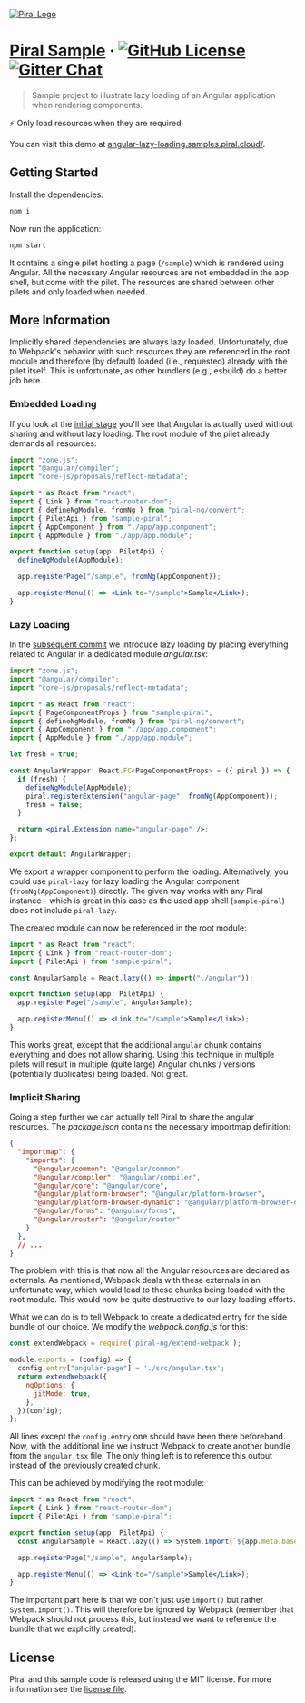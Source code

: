 [![Piral Logo](https://github.com/smapiot/piral/raw/develop/docs/assets/logo.png)](https://piral.io)

# [Piral Sample](https://piral.io) &middot; [![GitHub License](https://img.shields.io/badge/license-MIT-blue.svg)](https://github.com/smapiot/piral/blob/main/LICENSE) [![Gitter Chat](https://badges.gitter.im/gitterHQ/gitter.png)](https://gitter.im/piral-io/community)

> Sample project to illustrate lazy loading of an Angular application when rendering components.

:zap: Only load resources when they are required.

You can visit this demo at [angular-lazy-loading.samples.piral.cloud/](https://angular-lazy-loading.samples.piral.cloud/).

## Getting Started

Install the dependencies:

```sh
npm i
```

Now run the application:

```sh
npm start
```

It contains a single pilet hosting a page (`/sample`) which is rendered using Angular. All the necessary Angular resources are not embedded in the app shell, but come with the pilet. The resources are shared between other pilets and only loaded when needed.

## More Information

Implicitly shared dependencies are always lazy loaded. Unfortunately, due to Webpack's behavior with such resources they are referenced in the root module and therefore (by default) loaded (i.e., requested) already with the pilet itself. This is unfortunate, as other bundlers (e.g., esbuild) do a better job here.

### Embedded Loading

If you look at the [initial stage](https://github.com/piral-samples/angular-lazy-loading/tree/38812b073d227cdb21341fa242eb832071e7ecf7) you'll see that Angular is actually used without sharing and without lazy loading. The root module of the pilet already demands all resources:

```jsx
import "zone.js";
import "@angular/compiler";
import "core-js/proposals/reflect-metadata";

import * as React from "react";
import { Link } from "react-router-dom";
import { defineNgModule, fromNg } from "piral-ng/convert";
import { PiletApi } from "sample-piral";
import { AppComponent } from "./app/app.component";
import { AppModule } from "./app/app.module";

export function setup(app: PiletApi) {
  defineNgModule(AppModule);

  app.registerPage("/sample", fromNg(AppComponent));

  app.registerMenu(() => <Link to="/sample">Sample</Link>);
}
```

### Lazy Loading

In the [subsequent commit](https://github.com/piral-samples/angular-lazy-loading/tree/dd9bcf886230868949c2013948417fd74f82a9d8) we introduce lazy loading by placing everything related to Angular in a dedicated module *angular.tsx*:

```jsx
import "zone.js";
import "@angular/compiler";
import "core-js/proposals/reflect-metadata";

import * as React from "react";
import { PageComponentProps } from "sample-piral";
import { defineNgModule, fromNg } from "piral-ng/convert";
import { AppComponent } from "./app/app.component";
import { AppModule } from "./app/app.module";

let fresh = true;

const AngularWrapper: React.FC<PageComponentProps> = ({ piral }) => {
  if (fresh) {
    defineNgModule(AppModule);
    piral.registerExtension("angular-page", fromNg(AppComponent));
    fresh = false;
  }

  return <piral.Extension name="angular-page" />;
};

export default AngularWrapper;
```

We export a wrapper component to perform the loading. Alternatively, you could use `piral-lazy` for lazy loading the Angular component (`fromNg(AppComponent)`) directly. The given way works with any Piral instance - which is great in this case as the used app shell (`sample-piral`) does not include `piral-lazy`.

The created module can now be referenced in the root module:

```jsx
import * as React from "react";
import { Link } from "react-router-dom";
import { PiletApi } from "sample-piral";

const AngularSample = React.lazy(() => import("./angular"));

export function setup(app: PiletApi) {
  app.registerPage("/sample", AngularSample);

  app.registerMenu(() => <Link to="/sample">Sample</Link>);
}
```

This works great, except that the additional `angular` chunk contains everything and does not allow sharing. Using this technique in multiple pilets will result in multiple (quite large) Angular chunks / versions (potentially duplicates) being loaded. Not great.

### Implicit Sharing

Going a step further we can actually tell Piral to share the angular resources. The *package.json* contains the necessary importmap definition:

```json
{
  "importmap": {
    "imports": {
      "@angular/common": "@angular/common",
      "@angular/compiler": "@angular/compiler",
      "@angular/core": "@angular/core",
      "@angular/platform-browser": "@angular/platform-browser",
      "@angular/platform-browser-dynamic": "@angular/platform-browser-dynamic",
      "@angular/forms": "@angular/forms",
      "@angular/router": "@angular/router"
    }
  },
  // ...
}
```

The problem with this is that now all the Angular resources are declared as externals. As mentioned, Webpack deals with these externals in an unfortunate way, which would lead to these chunks being loaded with the root module. This would now be quite destructive to our lazy loading efforts.

What we can do is to tell Webpack to create a dedicated entry for the side bundle of our choice. We modify the *webpack.config.js* for this:

```js
const extendWebpack = require('piral-ng/extend-webpack');

module.exports = (config) => {
  config.entry["angular-page"] = './src/angular.tsx';
  return extendWebpack({
    ngOptions: {
      jitMode: true,
    },
  })(config);
};
```

All lines except the `config.entry` one should have been there beforehand. Now, with the additional line we instruct Webpack to create another bundle from the `angular.tsx` file. The only thing left is to reference this output instead of the previously created chunk.

This can be achieved by modifying the root module:

```jsx
import * as React from "react";
import { Link } from "react-router-dom";
import { PiletApi } from "sample-piral";

export function setup(app: PiletApi) {
  const AngularSample = React.lazy(() => System.import(`${app.meta.basePath}angular-page.js`));

  app.registerPage("/sample", AngularSample);

  app.registerMenu(() => <Link to="/sample">Sample</Link>);
}
```

The important part here is that we don't just use `import()` but rather `System.import()`. This will therefore be ignored by Webpack (remember that Webpack should not process this, but instead we want to reference the bundle that we explicitly created).

## License

Piral and this sample code is released using the MIT license. For more information see the [license file](./LICENSE).

